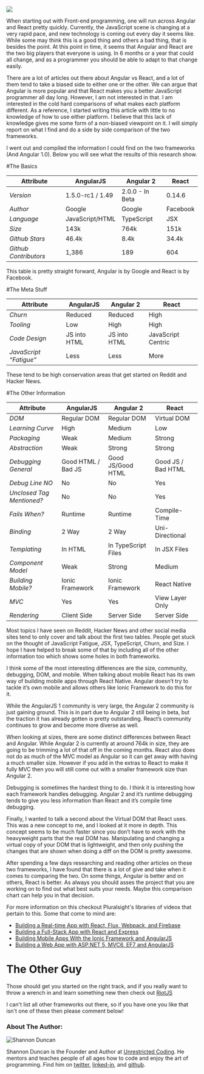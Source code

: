 ![](http://i.imgur.com/4wFa7JX.png?1)

When starting out with Front-end programming, one will run across Angular and React pretty quickly. Currently, the JavaScript scene is changing at a very rapid pace, and new technology is coming out every day it seems like. While some may think this is a good thing and others a bad thing, that is besides the point. At this point in time, it seems that Angular and React are the two big players that everyone is using. In 6 months or a year that could all change, and as a programmer you should be able to adapt to that change easily. 

There are a lot of articles out there about Angular vs React, and a lot of them tend to take a biased side to either one or the other. We can argue that Angular is more popular and that React makes you a better JavaScript programmer all day long. However, I am not interested in that. I am interested in the cold hard comparisons of what makes each platform different. As a reference, I started writing this article with little to no knowledge of how to use either platform. I believe that this lack of knowledge gives me some form of a non-biased viewpoint on it. I will simply report on what I find and do a side by side comparison of the two frameworks.

I went out and compiled the information I could find on the two frameworks (And Angular 1.0). Below you will see what the results of this research show.

#The Basics

| Attribute | AngularJS | Angular 2 | React |
|-----------------------|------------------|-----------------|----------|
| *Version* | 1.5.0-rc1 / 1.49 | 2.0.0 - In Beta | 0.14.6 |
| *Author* | Google | Google | Facebook |
| *Language* | JavaScript/HTML | TypeScript | JSX |
| *Size* | 143k | 764k | 151k |
| *Github Stars* | 46.4k | 8.4k | 34.4k |
| *Github Contributors* | 1,386 | 189 | 604 |

This table is pretty straight forward, Angular is by Google and React is by Facebook.

#The Meta Stuff

| Attribute | AngularJS | Angular 2 | React |
|------------------------|--------------|--------------|--------------------|
| *Churn* | Reduced | Reduced | High |
| *Tooling* | Low | High | High |
| *Code Design* | JS into HTML | JS into HTML | JavaScript Centric |
| *JavaScript “Fatigue”* | Less | Less | More |

These tend to be high conservation areas that get started on Reddit and Hacker News.

#The Other Information

| Attribute | AngularJS | Angular 2 | React |
|---------------------------|--------------------|---------------------|--------------------|
| *DOM* | Regular DOM | Regular DOM | Virtual DOM |
| *Learning Curve* | High | Medium | Low |
| *Packaging* | Weak | Medium | Strong |
| *Abstraction* | Weak | Strong | Strong |
| *Debugging General* | Good HTML / Bad JS | Good JS/Good HTML | Good JS / Bad HTML |
| *Debug Line NO* | No | No | Yes |
| *Unclosed Tag Mentioned?* | No | No | Yes |
| *Fails When?* | Runtime | Runtime | Compile-Time |
| *Binding* | 2 Way | 2 Way | Uni-Directional |
| *Templating* | In HTML | In TypeScript Files | In JSX Files |
| *Component Model* | Weak | Strong | Medium |
| *Building Mobile?* | Ionic Framework | Ionic Framework | React Native |
| *MVC* | Yes | Yes | View Layer Only |
| *Rendering* | Client Side | Server Side | Server Side |

Most topics I have seen on Reddit, Hacker News and other social media sites tend to only cover and talk about the first two tables. People get stuck on the thought of JavaScript Fatigue, JSX, TypeScript, Churn, and Size. I hope I have helped to break some of that by including all of the other information too which shows some holes in both frameworks.

I think some of the most interesting differences are the size, community, debugging, DOM, and mobile. When talking about mobile React has its own way of building mobile apps through React Native. Angular doesn’t try to tackle it’s own mobile and allows others like Ionic Framework to do this for it. 

While the AngularJS 1 community is very large, the Angular 2 community is just gaining ground. This is in part due to Angular 2 still being in beta, but the traction it has already gotten is pretty outstanding. React’s community continues to grow and become more diverse as well.

When looking at sizes, there are some distinct differences between React and Angular. While Angular 2 is currently at around 764k in size, they are going to be trimming a lot of that off in the coming months. React also does not do as much of the MVC model as Angular so it can get away with having a much smaller size. However if you add in the extras to React to make it fully MVC then you will still come out with a smaller framework size than Angular 2.

Debugging is sometimes the hardest thing to do. I think it is interesting how each framework handles debugging. Angular 2 and it’s runtime debugging tends to give you less information than React and it’s compile time debugging.

Finally, I wanted to talk a second about the Virtual DOM that React uses. This was a new concept to me, and I looked at it more in depth. This concept seems to be much faster since you don’t have to work with the heavyweight parts that the real DOM has. Manipulating and changing a virtual copy of your DOM that is lightweight, and then only pushing the changes that are shown when doing a diff on the DOM is pretty awesome.

After spending a few days researching and reading other articles on these two frameworks, I have found that there is a lot of give and take when it comes to comparing the two. On some things, Angular is better and on others, React is better. As always you should asses the project that you are working on to find out what best suits your needs. Maybe this comparison chart can help you in that decision. 

For more information on this checkout Pluralsight's libraries of videos that pertain to this. Some that come to mind are:

* [Building a Real-time App with React, Flux, Webpack, and Firebase](https://app.pluralsight.com/library/courses/build-isomorphic-app-react-flux-webpack-firebase/table-of-contents)
* [Building a Full-Stack App with React and Express](https://app.pluralsight.com/library/courses/react-express-full-stack-app-build/table-of-contents)
* [Building Mobile Apps With the Ionic Framework and AngularJS](https://app.pluralsight.com/library/courses/building-mobile-apps-ionic-framework-angularjs/table-of-contents)
* [Building a Web App with ASP.NET 5, MVC6, EF7 and AngularJS](https://app.pluralsight.com/library/courses/aspdotnet-5-ef7-bootstrap-angular-web-app/table-of-contents)

# The Other Guy

Those should get you started on the right track, and if you really want to throw a wrench in and learn something new then check out [RiotJS](http://riotjs.com/)

I can't list all other frameworks out there, so if you have one you like that isn't one of these then please comment below!

### About The Author:

![Shannon Duncan](https://pbs.twimg.com/profile_images/672481536826937344/GeAx6xl4_200x200.jpg) 

Shannon Duncan is the Founder and Author at [Unrestricted Coding](http://unrestrictedcoding.com). He mentors and teaches people of all ages how to code and enjoy the art of programming. Find him on [twitter](https://twitter.com/TheUCofficial), [linked-in](https://www.linkedin.com/in/jsduncan98), and [github](https://github.com/shadowcodex).
